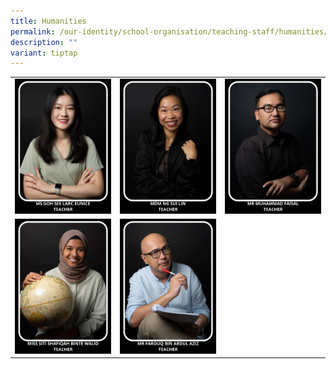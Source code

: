 ```yaml
---
title: Humanities
permalink: /our-identity/school-organisation/teaching-staff/humanities/
description: ""
variant: tiptap
---
```

<table><tbody><tr><td rowspan="1" colspan="1"><div class="isomer-image-wrapper"><img style="width: 100%" height="auto" width="100%" src="/images/h2.jpg"></div></td><td rowspan="1" colspan="1"><div class="isomer-image-wrapper"><img style="width: 100%" height="auto" width="100%" src="/images/h3.jpg"></div></td><td rowspan="1" colspan="1"><div class="isomer-image-wrapper"><img style="width: 100%" height="auto" width="100%" src="/images/h7.jpg"></div></td></tr><tr><td rowspan="1" colspan="1"><div class="isomer-image-wrapper"><img style="width: 100%" height="auto" width="100%" src="/images/h5.jpg"></div></td><td rowspan="1" colspan="1"><div class="isomer-image-wrapper"><img style="width: 100%" height="auto" width="100%" src="/images/h6.jpg"></div></td><td rowspan="1" colspan="1"><p></p></td></tr></tbody></table><p></p>